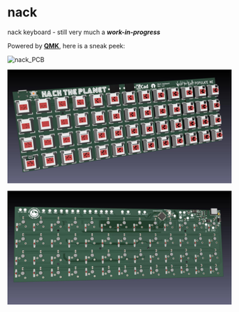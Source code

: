 # nack
nack keyboard - still very much a **_work-in-progress_**

Powered by [**QMK**](https://github.com/pastapojken/qmk_firmware), here is a sneak peek:

![nack_PCB](screenshots/Nack.jpg "nack PCB")

![nack_front](screenshots/Nack_front.jpg "nack front")

![nack_back](screenshots/Nack_back.jpg "nack back")
